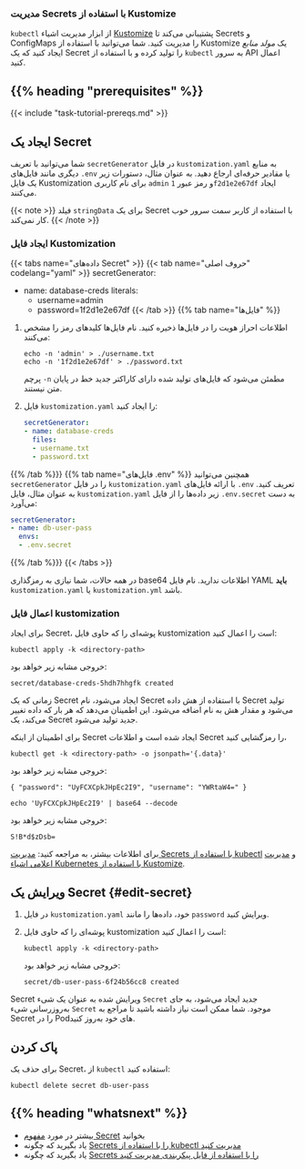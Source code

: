### مدیریت Secrets با استفاده از Kustomize

`kubectl` از ابزار مدیریت اشیاء [Kustomize](/docs/tasks/manage-kubernetes-objects/kustomization/) پشتیبانی می‌کند تا Secrets و ConfigMaps را مدیریت کنید. شما می‌توانید با استفاده از Kustomize یک *مولد منابع* ایجاد کنید که یک Secret را تولید کرده و با استفاده از `kubectl` به سرور API اعمال کنید.

## {{% heading "prerequisites" %}}

{{< include "task-tutorial-prereqs.md" >}}

<!-- steps -->

## ایجاد یک Secret

شما می‌توانید با تعریف `secretGenerator` در فایل `kustomization.yaml` به منابع دیگری مانند فایل‌های `.env` یا مقادیر حرفه‌ای ارجاع دهید. به عنوان مثال، دستورات زیر یک فایل Kustomization برای نام کاربری `admin` و رمز عبور `1f2d1e2e67df` ایجاد می‌کنند.

{{< note >}}
فیلد `stringData` برای یک Secret با استفاده از کاربر سمت سرور خوب کار نمی‌کند.
{{< /note >}}

### ایجاد فایل Kustomization

{{< tabs name="داده‌های Secret" >}}
{{< tab name="حروف اصلی" codelang="yaml" >}}
secretGenerator:
- name: database-creds
  literals:
  - username=admin
  - password=1f2d1e2e67df
{{< /tab >}}
{{% tab name="فایل‌ها" %}}
1.  اطلاعات احراز هویت را در فایل‌ها ذخیره کنید. نام فایل‌ها کلیدهای رمز را مشخص می‌کنند:

    ```shell
    echo -n 'admin' > ./username.txt
    echo -n '1f2d1e2e67df' > ./password.txt
    ```
    پرچم `-n` مطمئن می‌شود که فایل‌های تولید شده دارای کاراکتر جدید خط در پایان متن نیستند.

1.  فایل `kustomization.yaml` را ایجاد کنید:

    ```yaml
    secretGenerator:
    - name: database-creds
      files:
      - username.txt
      - password.txt
    ```
{{% /tab %}}}
{{% tab name="فایل‌های .env" %}}
همچنین می‌توانید `secretGenerator` را در فایل `kustomization.yaml` با ارائه فایل‌های `.env` تعریف کنید. به عنوان مثال، فایل `kustomization.yaml` زیر داده‌ها را از فایل `.env.secret` به دست می‌آورد:

```yaml
secretGenerator:
- name: db-user-pass
  envs:
  - .env.secret
```
{{% /tab %}}}
{{< /tabs >}}

در همه حالات، شما نیازی به رمزگذاری base64 اطلاعات ندارید. نام فایل YAML **باید** `kustomization.yaml` یا `kustomization.yml` باشد.

### اعمال فایل kustomization

برای ایجاد Secret، پوشه‌ای را که حاوی فایل kustomization است را اعمال کنید:

```shell
kubectl apply -k <directory-path>
```

خروجی مشابه زیر خواهد بود:

```
secret/database-creds-5hdh7hhgfk created
```

زمانی که یک Secret ایجاد می‌شود، نام Secret با استفاده از هش داده Secret تولید می‌شود و مقدار هش به نام اضافه می‌شود. این اطمینان می‌دهد که هر بار که داده تغییر می‌کند، یک Secret جدید تولید می‌شود.

برای اطمینان از اینکه Secret ایجاد شده است و اطلاعات Secret را رمزگشایی کنید،

```shell
kubectl get -k <directory-path> -o jsonpath='{.data}' 
```

خروجی مشابه زیر خواهد بود:

```
{ "password": "UyFCXCpkJHpEc2I9", "username": "YWRtaW4=" }
```

```shell
echo 'UyFCXCpkJHpEc2I9' | base64 --decode
```

خروجی مشابه زیر خواهد بود:

```
S!B*d$zDsb=
```

برای اطلاعات بیشتر، به مراجعه کنید:
[مدیریت Secrets با استفاده از kubectl](/docs/tasks/configmap-secret/managing-secret-using-kubectl/#verify-the-secret) و
[مدیریت اعلامی اشیاء Kubernetes با استفاده از Kustomize](/docs/tasks/manage-kubernetes-objects/kustomization/).

## ویرایش یک Secret {#edit-secret}

1.  در فایل `kustomization.yaml` خود، داده‌ها را مانند `password` ویرایش کنید.
1.  پوشه‌ای را که حاوی فایل kustomization است را اعمال کنید:

    ```shell
    kubectl apply -k <directory-path>
    ```

    خروجی مشابه زیر خواهد بود:

    ```
    secret/db-user-pass-6f24b56cc8 created
    ```

Secret ویرایش شده به عنوان یک شیء `Secret` جدید ایجاد می‌شود، به جای به‌روزرسانی شیء `Secret` موجود. شما ممکن است نیاز داشته باشید تا مراجع به Secret را در Pod‌های خود به‌روز کنید.

## پاک کردن

برای حذف یک Secret، از `kubectl` استفاده کنید:

```shell
kubectl delete secret db-user-pass
```

## {{% heading "whatsnext" %}}

- بیشتر در مورد [مفهوم Secret](/docs/concepts/configuration/secret/) بخوانید
- یاد بگیرید که چگونه [Secrets را با استفاده از kubectl مدیریت کنید](/docs/tasks/configmap-secret/managing-secret-using-kubectl/)
- یاد بگیرید که چگونه [Secrets را با استفاده از فایل پیکربندی مدیریت کنید](/docs/tasks/configmap-secret/managing-secret-using-config-file/)
